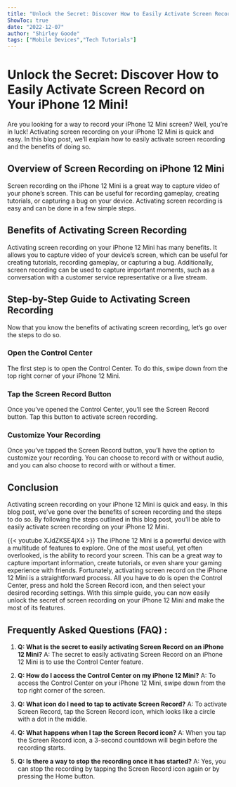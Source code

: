 ```yaml
---
title: "Unlock the Secret: Discover How to Easily Activate Screen Record on Your iPhone 12 Mini!"
ShowToc: true 
date: "2022-12-07"
author: "Shirley Goode" 
tags: ["Mobile Devices","Tech Tutorials"]
---
```

# Unlock the Secret: Discover How to Easily Activate Screen Record on Your iPhone 12 Mini!

Are you looking for a way to record your iPhone 12 Mini screen? Well, you’re in luck! Activating screen recording on your iPhone 12 Mini is quick and easy. In this blog post, we’ll explain how to easily activate screen recording and the benefits of doing so.

## Overview of Screen Recording on iPhone 12 Mini

Screen recording on the iPhone 12 Mini is a great way to capture video of your phone’s screen. This can be useful for recording gameplay, creating tutorials, or capturing a bug on your device. Activating screen recording is easy and can be done in a few simple steps.

## Benefits of Activating Screen Recording

Activating screen recording on your iPhone 12 Mini has many benefits. It allows you to capture video of your device’s screen, which can be useful for creating tutorials, recording gameplay, or capturing a bug. Additionally, screen recording can be used to capture important moments, such as a conversation with a customer service representative or a live stream.

## Step-by-Step Guide to Activating Screen Recording

Now that you know the benefits of activating screen recording, let’s go over the steps to do so.

### Open the Control Center

The first step is to open the Control Center. To do this, swipe down from the top right corner of your iPhone 12 Mini.

### Tap the Screen Record Button

Once you’ve opened the Control Center, you’ll see the Screen Record button. Tap this button to activate screen recording.

### Customize Your Recording

Once you’ve tapped the Screen Record button, you’ll have the option to customize your recording. You can choose to record with or without audio, and you can also choose to record with or without a timer.

## Conclusion

Activating screen recording on your iPhone 12 Mini is quick and easy. In this blog post, we’ve gone over the benefits of screen recording and the steps to do so. By following the steps outlined in this blog post, you’ll be able to easily activate screen recording on your iPhone 12 Mini.

{{< youtube XJdZKSE4jX4 >}} 
The iPhone 12 Mini is a powerful device with a multitude of features to explore. One of the most useful, yet often overlooked, is the ability to record your screen. This can be a great way to capture important information, create tutorials, or even share your gaming experience with friends. Fortunately, activating screen record on the iPhone 12 Mini is a straightforward process. All you have to do is open the Control Center, press and hold the Screen Record icon, and then select your desired recording settings. With this simple guide, you can now easily unlock the secret of screen recording on your iPhone 12 Mini and make the most of its features.

## Frequently Asked Questions (FAQ) :
1. **Q: What is the secret to easily activating Screen Record on an iPhone 12 Mini?**
A: The secret to easily activating Screen Record on an iPhone 12 Mini is to use the Control Center feature.

2. **Q: How do I access the Control Center on my iPhone 12 Mini?**
A: To access the Control Center on your iPhone 12 Mini, swipe down from the top right corner of the screen.

3. **Q: What icon do I need to tap to activate Screen Record?**
A: To activate Screen Record, tap the Screen Record icon, which looks like a circle with a dot in the middle.

4. **Q: What happens when I tap the Screen Record icon?**
A: When you tap the Screen Record icon, a 3-second countdown will begin before the recording starts.

5. **Q: Is there a way to stop the recording once it has started?**
A: Yes, you can stop the recording by tapping the Screen Record icon again or by pressing the Home button.


